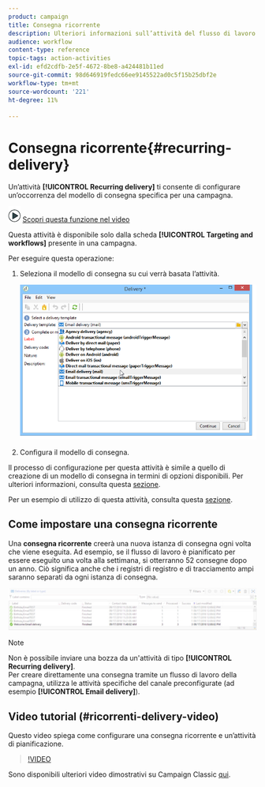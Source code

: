 ```yaml
---
product: campaign
title: Consegna ricorrente
description: Ulteriori informazioni sull’attività del flusso di lavoro di consegna ricorrente
audience: workflow
content-type: reference
topic-tags: action-activities
exl-id: efd2cdfb-2e5f-4672-8be8-a424481b11ed
source-git-commit: 98d646919fedc66ee9145522ad0c5f15b25dbf2e
workflow-type: tm+mt
source-wordcount: '221'
ht-degree: 11%

---
```


# Consegna ricorrente{#recurring-delivery}

Un’attività **[!UICONTROL Recurring delivery]** ti consente di configurare un’occorrenza del modello di consegna specifica per una campagna.

![](assets/do-not-localize/how-to-video.png) [Scopri questa funzione nel video](#recurring-delivery-video)

Questa attività è disponibile solo dalla scheda **[!UICONTROL Targeting and workflows]** presente in una campagna.

Per eseguire questa operazione:

1. Seleziona il modello di consegna su cui verrà basata l’attività.

   ![](assets/recurring_delivery_001.png)

1. Configura il modello di consegna.

Il processo di configurazione per questa attività è simile a quello di creazione di un modello di consegna in termini di opzioni disponibili. Per ulteriori informazioni, consulta questa [sezione](../../delivery/using/about-templates.md).

Per un esempio di utilizzo di questa attività, consulta questa [sezione](../../workflow/using/sending-a-birthday-email.md#creating-a-recurring-delivery-in-a-targeting-workflow).

## Come impostare una consegna ricorrente

Una **consegna ricorrente** creerà una nuova istanza di consegna ogni volta che viene eseguita. Ad esempio, se il flusso di lavoro è pianificato per essere eseguito una volta alla settimana, si otterranno 52 consegne dopo un anno. Ciò significa anche che i registri di registro e di tracciamento ampi saranno separati da ogni istanza di consegna.

![Consegna ricorrente](assets/delivery_recurring.jpg)

>[!NOTE]
>
>Non è possibile inviare una bozza da un&#39;attività di tipo **[!UICONTROL Recurring delivery]**.\
>Per creare direttamente una consegna tramite un flusso di lavoro della campagna, utilizza le attività specifiche del canale preconfigurate (ad esempio **[!UICONTROL Email delivery]**).

## Video tutorial (#ricorrenti-delivery-video)

Questo video spiega come configurare una consegna ricorrente e un’attività di pianificazione.

>[!VIDEO](https://video.tv.adobe.com/v/25040?quality=12)

Sono disponibili ulteriori video dimostrativi su Campaign Classic [qui](https://experienceleague.adobe.com/docs/campaign-classic-learn/tutorials/overview.html?lang=it).
